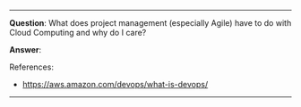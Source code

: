----

**Question**: What does project management (especially Agile) have to do with Cloud Computing and why do I care?

**Answer**: 

References:

* https://aws.amazon.com/devops/what-is-devops/

----
